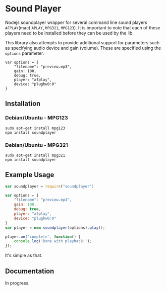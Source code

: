 Sound Player
===========

Nodejs soundplayer wrapper for several command line sound players `AFPLAY`(mac) `APLAY`, `MPG321`, `MPG123`). It is important to note that each of these players need to be installed before they can be used by the lib.

This library also attempts to provide additional support for parameters such as specifying audio device and gain (volume). These are specified using the `options` parameter.

```
var options = {
    "filename": "preview.mp3",
    gain: 100,
    debug: true,
    player: "afplay",
    device: "plughw0:0"
}
```

Installation
-----------
### Debian/Ubuntu - MPG123 ###
````
sudo apt-get install mpg123
npm install soundplayer
````

### Debian/Ubuntu - MPG321 ###
````
sudo apt-get install mpg321
npm install soundplayer
````

Example Usage
------------

````javascript
var soundplayer = require("soundplayer")

var options = {
    "filename": "preview.mp3",
    gain: 100,
    debug: true,
    player: "afplay",
    device: "plughw0:0"
}
var player = new soundplayer(options).play();

player.on('complete', function() {
    console.log('Done with playback!');
});

````

It's simple as that.

Documentation
------------
In progress.
